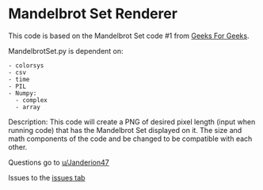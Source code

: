 # Mandelbrot Set Renderer
This code is based on the Mandelbrot Set code #1 from
[Geeks For Geeks](https://www.geeksforgeeks.org/mandelbrot-fractal-set-visualization-in-python/).

MandelbrotSet.py is dependent on:

    - colorsys
    - csv
    - time
    - PIL
    - Numpy:
      - complex
      - array

Description: This code will create a PNG of desired pixel length (input
when running code) that has the Mandelbrot Set displayed on it. The size
and math components of the code and be changed to be compatible with
each other.

Questions go to
[u/Janderion47](https://www.reddit.com/user/JanDerion47)

Issues to the
[issues tab](https://github.com/TheUnknownJp/ComplexMath/issues)